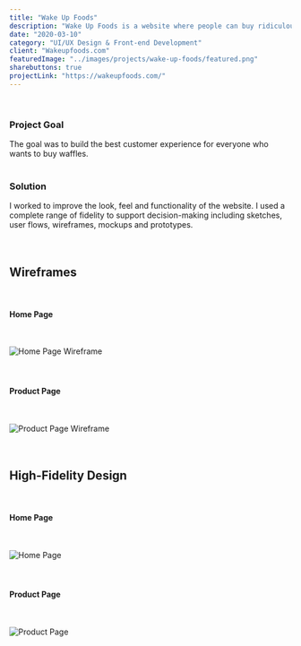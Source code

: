 ```yaml
---
title: "Wake Up Foods"
description: "Wake Up Foods is a website where people can buy ridiculously delicious waffles. It sounds simple and is really simple just the way a sharing economy venture should be. However, it does stand out from the crowd by making every aspect of e-shopping better. Creating this website, I aimed at communicating the simplicity, speed, and elegancy of modern shopping that only requires an internet connection."
date: "2020-03-10"
category: "UI/UX Design & Front-end Development"
client: "Wakeupfoods.com"
featuredImage: "../images/projects/wake-up-foods/featured.png"
sharebuttons: true
projectLink: "https://wakeupfoods.com/"
---
```


<br />

### Project Goal
The goal was to build the best customer experience for everyone who wants to buy waffles.
<br />
<br />

### Solution
I worked to improve the look, feel and functionality of the website. I used a complete range of fidelity to support decision-making including sketches, user flows, wireframes, mockups and prototypes.
<br />
<br />
<br />

## Wireframes
<br />

#### Home Page
<br />

![Home Page Wireframe](../images/projects/wake-up-foods/home-page-wireframe.png)
<br />
<br />
<br />

#### Product Page
<br />

![Product Page Wireframe](../images/projects/wake-up-foods/product-page-wireframe.png)
<br />
<br />
<br />

## High-Fidelity Design
<br />

#### Home Page
<br />

![Home Page](../images/projects/wake-up-foods/home-page.png)
<br />
<br />
<br />

#### Product Page
<br />

![Product Page](../images/projects/wake-up-foods/product-page.png)